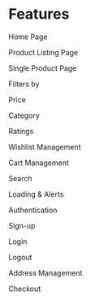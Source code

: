 <h1>Features </h1>

<p>Home Page</p>
<p>Product Listing Page</p>
<p>Single Product Page</p>

<p>Filters by</p>
<p>Price</p>
<p>Category</p>
<p>Ratings</p>

<p>Wishlist Management</p>
<p>Cart Management</p>
<p>Search</p>
<p>Loading & Alerts</p>
<p>Authentication</p>
<p>Sign-up</p>
<p>Login</p>
<p>Logout</p>
<p>Address Management</p>
<p>Checkout</p>

